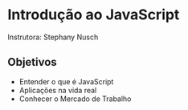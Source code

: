 # Introdução ao JavaScript

Instrutora: Stephany Nusch

## Objetivos

 - Entender o que é JavaScript
 - Aplicações na vida real
 - Conhecer o Mercado de Trabalho

 